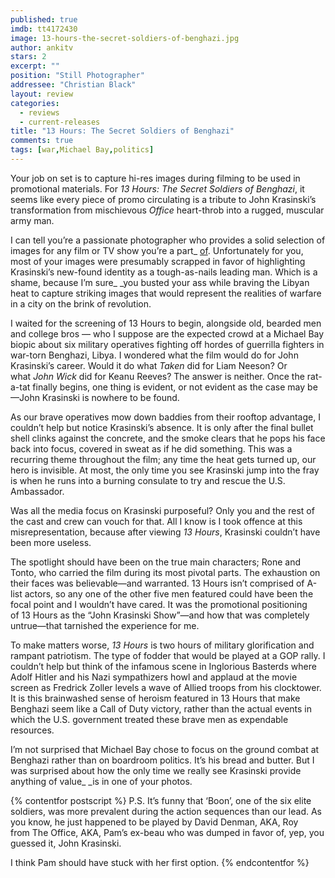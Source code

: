 ```yaml
---
published: true
imdb: tt4172430
image: 13-hours-the-secret-soldiers-of-benghazi.jpg
author: ankitv
stars: 2
excerpt: ""
position: "Still Photographer"
addressee: "Christian Black"
layout: review
categories: 
  - reviews
  - current-releases
title: "13 Hours: The Secret Soldiers of Benghazi"
comments: true
tags: [war,Michael Bay,politics]
---
```

Your job on set is to capture hi-res images during filming to be used in promotional materials. For _13 Hours: The Secret Soldiers of Benghazi_, it seems like every piece of promo circulating is a tribute to John Krasinski’s transformation from mischievous _Office_ heart-throb into a rugged, muscular army man.

I can tell you’re a passionate photographer who provides a solid selection of images for any film or TV show you’re a part_ [of](http://christianblack.com/). Unfortunately for you, most of your images were presumably scrapped in favor of highlighting Krasinski’s new-found identity as a tough-as-nails leading man. Which is a shame, because I’m sure_ _you busted your ass while braving the Libyan heat to capture striking images that would represent the realities of warfare in a city on the brink of revolution.

I waited for the screening of 13 Hours to begin, alongside old, bearded men and college bros — who I suppose are the expected crowd at a Michael Bay biopic about six military operatives fighting off hordes of guerrilla fighters in war-torn Benghazi, Libya. I wondered what the film would do for John Krasinski’s career. Would it do what _Taken_ did for Liam Neeson? Or what _John Wick_ did for Keanu Reeves? The answer is neither. Once the rat-a-tat finally begins, one thing is evident, or not evident as the case may be—John Krasinski is nowhere to be found. 

As our brave operatives mow down baddies from their rooftop advantage, I couldn’t help but notice Krasinski’s absence. It is only after the final bullet shell clinks against the concrete, and the smoke clears that he pops his face back into focus, covered in sweat as if he did something. This was a recurring theme throughout the film; any time the heat gets turned up, our hero is invisible. At most, the only time you see Krasinski jump into the fray is when he runs into a burning consulate to try and rescue the U.S. Ambassador.

Was all the media focus on Krasinski purposeful? Only you and the rest of the cast and crew can vouch for that. All I know is I took offence at this misrepresentation, because after viewing _13 Hours_, Krasinski couldn’t have been more useless.

The spotlight should have been on the true main characters; Rone and Tonto, who carried the film during its most pivotal parts. The exhaustion on their faces was believable—and warranted. 13 Hours isn’t comprised of A-list actors, so any one of the other five men featured could have been the focal point and I wouldn’t have cared. It was the promotional positioning of 13 Hours as the “John Krasinski Show”—and how that was completely untrue—that tarnished the experience for me.

To make matters worse, _13 Hours_ is two hours of military glorification and rampant patriotism. The type of fodder that would be played at a GOP rally. I couldn’t help but think of the infamous scene in Inglorious Basterds where Adolf Hitler and his Nazi sympathizers howl and applaud at the movie screen as Fredrick Zoller levels a wave of Allied troops from his clocktower. It is this brainwashed sense of heroism featured in 13 Hours that make Benghazi seem like a Call of Duty victory, rather than the actual events in which the U.S. government treated these brave men as expendable resources.

I’m not surprised that Michael Bay chose to focus on the ground combat at Benghazi rather than on boardroom politics. It’s his bread and butter. But I was surprised about how the only time we really see Krasinski provide anything of value_ _is in one of your photos.

{% contentfor postscript %}
P.S. It’s funny that ‘Boon’, one of the six elite soldiers, was more prevalent during the action sequences than our lead. As you know, he just happened to be played by David Denman, AKA, Roy from The Office, AKA, Pam’s ex-beau who was dumped in favor of, yep, you guessed it, John Krasinski.

I think Pam should have stuck with her first option.
{% endcontentfor %}